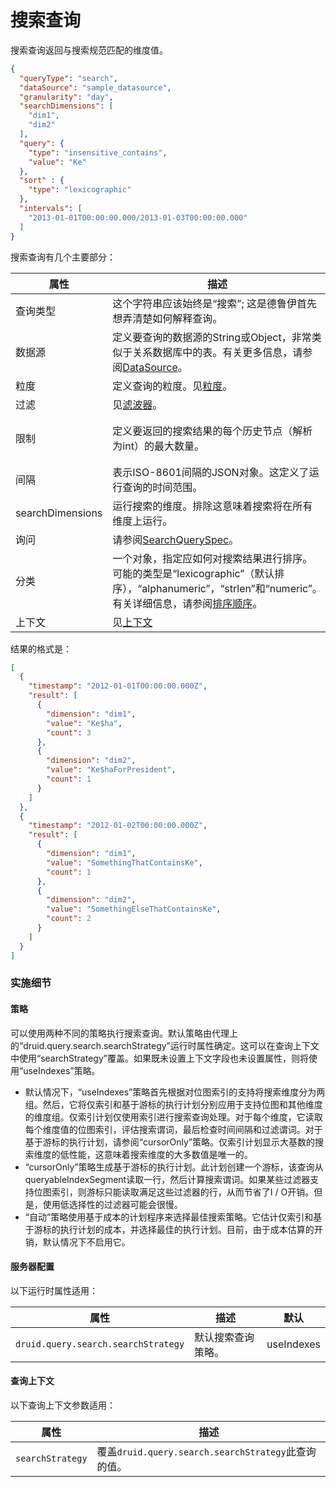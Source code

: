 # 搜索查询

搜索查询返回与搜索规范匹配的维度值。

```json
{
  "queryType": "search",
  "dataSource": "sample_datasource",
  "granularity": "day",
  "searchDimensions": [
    "dim1",
    "dim2"
  ],
  "query": {
    "type": "insensitive_contains",
    "value": "Ke"
  },
  "sort" : {
    "type": "lexicographic"
  },
  "intervals": [
    "2013-01-01T00:00:00.000/2013-01-03T00:00:00.000"
  ]
}
```

搜索查询有几个主要部分：

| 属性             | 描述                                                         | 需要？           |
| ---------------- | ------------------------------------------------------------ | ---------------- |
| 查询类型         | 这个字符串应该始终是“搜索”; 这是德鲁伊首先想弄清楚如何解释查询。 | 是               |
| 数据源           | 定义要查询的数据源的String或Object，非常类似于关系数据库中的表。有关更多信息，请参阅[DataSource](http://druid.io/docs/0.12.3/querying/datasource.html)。 | 是               |
| 粒度             | 定义查询的粒度。见[粒度](http://druid.io/docs/0.12.3/querying/granularities.html)。 | 是               |
| 过滤             | 见[滤波器](http://druid.io/docs/0.12.3/querying/filters.html)。 | 没有             |
| 限制             | 定义要返回的搜索结果的每个历史节点（解析为int）的最大数量。  | 不（默认为1000） |
| 间隔             | 表示ISO-8601间隔的JSON对象。这定义了运行查询的时间范围。     | 是               |
| searchDimensions | 运行搜索的维度。排除这意味着搜索将在所有维度上运行。         | 没有             |
| 询问             | 请参阅[SearchQuerySpec](http://druid.io/docs/0.12.3/querying/searchqueryspec.html)。 | 是               |
| 分类             | 一个对象，指定应如何对搜索结果进行排序。 可能的类型是“lexicographic”（默认排序），“alphanumeric”，“strlen”和“numeric”。 有关详细信息，请参阅[排序顺序](http://druid.io/docs/0.12.3/querying/sorting-orders.html)。 | 没有             |
| 上下文           | 见[上下文](http://druid.io/docs/0.12.3/querying/query-context.html) | 没有             |

结果的格式是：

```json
[
  {
    "timestamp": "2012-01-01T00:00:00.000Z",
    "result": [
      {
        "dimension": "dim1",
        "value": "Ke$ha",
        "count": 3
      },
      {
        "dimension": "dim2",
        "value": "Ke$haForPresident",
        "count": 1
      }
    ]
  },
  {
    "timestamp": "2012-01-02T00:00:00.000Z",
    "result": [
      {
        "dimension": "dim1",
        "value": "SomethingThatContainsKe",
        "count": 1
      },
      {
        "dimension": "dim2",
        "value": "SomethingElseThatContainsKe",
        "count": 2
      }
    ]
  }
]
```

### 实施细节

#### 策略

可以使用两种不同的策略执行搜索查询。默认策略由代理上的“druid.query.search.searchStrategy”运行时属性确定。这可以在查询上下文中使用“searchStrategy”覆盖。如果既未设置上下文字段也未设置属性，则将使用“useIndexes”策略。

- 默认情况下，“useIndexes”策略首先根据对位图索引的支持将搜索维度分为两组。然后，它将仅索引和基于游标的执行计划分别应用于支持位图和其他维度的维度组。仅索引计划仅使用索引进行搜索查询处理。对于每个维度，它读取每个维度值的位图索引，评估搜索谓词，最后检查时间间隔和过滤谓词。对于基于游标的执行计划，请参阅“cursorOnly”策略。仅索引计划显示大基数的搜索维度的低性能，这意味着搜索维度的大多数值是唯一的。
- “cursorOnly”策略生成基于游标的执行计划。此计划创建一个游标，该查询从queryableIndexSegment读取一行，然后计算搜索谓词。如果某些过滤器支持位图索引，则游标只能读取满足这些过滤器的行，从而节省了I / O开销。但是，使用低选择性的过滤器可能会很慢。
- “自动”策略使用基于成本的计划程序来选择最佳搜索策略。它估计仅索引和基于游标的执行计划的成本，并选择最佳的执行计划。目前，由于成本估算的开销，默认情况下不启用它。

#### 服务器配置

以下运行时属性适用：

| 属性                                | 描述               | 默认       |
| ----------------------------------- | ------------------ | ---------- |
| `druid.query.search.searchStrategy` | 默认搜索查询策略。 | useIndexes |

#### 查询上下文

以下查询上下文参数适用：

| 属性             | 描述                                                |
| ---------------- | --------------------------------------------------- |
| `searchStrategy` | 覆盖`druid.query.search.searchStrategy`此查询的值。 |
